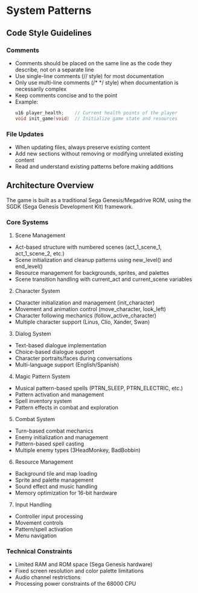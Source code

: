 # System Patterns

## Code Style Guidelines

### Comments
- Comments should be placed on the same line as the code they describe, not on a separate line
- Use single-line comments (// style) for most documentation
- Only use multi-line comments (/* */ style) when documentation is necessarily complex
- Keep comments concise and to the point
- Example:
  ```c
  u16 player_health;    // Current health points of the player
  void init_game(void)  // Initialize game state and resources
  ```

### File Updates
- When updating files, always preserve existing content
- Add new sections without removing or modifying unrelated existing content
- Read and understand existing patterns before making additions

## Architecture Overview
The game is built as a traditional Sega Genesis/Megadrive ROM, using the SGDK (Sega Genesis Development Kit) framework.

### Core Systems

1. Scene Management
- Act-based structure with numbered scenes (act_1_scene_1, act_1_scene_2, etc.)
- Scene initialization and cleanup patterns using new_level() and end_level()
- Resource management for backgrounds, sprites, and palettes
- Scene transition handling with current_act and current_scene variables

2. Character System
- Character initialization and management (init_character)
- Movement and animation control (move_character, look_left)
- Character following mechanics (follow_active_character)
- Multiple character support (Linus, Clio, Xander, Swan)

3. Dialog System
- Text-based dialogue implementation
- Choice-based dialogue support
- Character portraits/faces during conversations
- Multi-language support (English/Spanish)

4. Magic Pattern System
- Musical pattern-based spells (PTRN_SLEEP, PTRN_ELECTRIC, etc.)
- Pattern activation and management
- Spell inventory system
- Pattern effects in combat and exploration

5. Combat System
- Turn-based combat mechanics
- Enemy initialization and management
- Pattern-based spell casting
- Multiple enemy types (3HeadMonkey, BadBobbin)

6. Resource Management
- Background tile and map loading
- Sprite and palette management
- Sound effect and music handling
- Memory optimization for 16-bit hardware

7. Input Handling
- Controller input processing
- Movement controls
- Pattern/spell activation
- Menu navigation

### Technical Constraints
- Limited RAM and ROM space (Sega Genesis hardware)
- Fixed screen resolution and color palette limitations
- Audio channel restrictions
- Processing power constraints of the 68000 CPU
